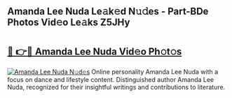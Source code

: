 ## Amanda Lee Nuda Le𝚊k𝚎d N𝚞𝚍es - Part-BDe Photos Vid𝚎o Le𝚊ks Z5JHy

# <h2><a href="http://fbeqm00.evod.top/?m=Amanda+Lee+Nuda">🔗 👉🔴 Amanda Lee Nuda Vid𝚎o Ph𝚘t𝚘s</a></h2>

[![Amanda Lee Nuda N𝚞d𝚎s](https://i.imgur.com/8V9OHl7.gif)](http://fbeqm00.evod.top/?m=Amanda+Lee+Nuda)
Online personality Amanda Lee Nuda with a focus on dance and lifestyle content. Distinguished author Amanda Lee Nuda, recognized for their insightful writings and contributions to literature. 
